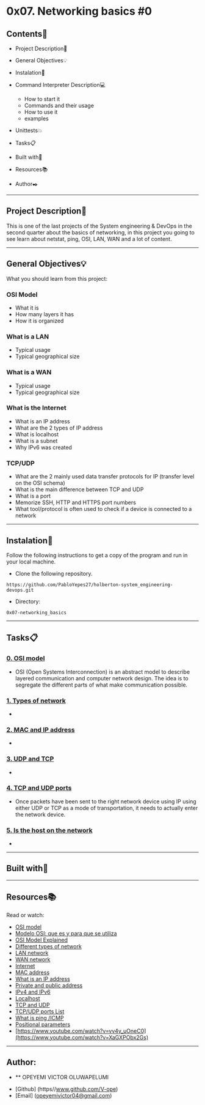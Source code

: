 # 0x07. Networking basics #0

<gif  width="520"  alt="image"  src="https://holbertonintranet.s3.amazonaws.com/uploads/medias/2018/6/4e6a0ad87a65d7054248.png?X-Amz-Algorithm=AWS4-HMAC-SHA256&X-Amz-Credential=AKIARDDGGGOUWMNL5ANN%2F20200707%2Fus-east-1%2Fs3%2Faws4_request&X-Amz-Date=20200707T013444Z&X-Amz-Expires=86400&X-Amz-SignedHeaders=host&X-Amz-Signature=28ff4164820c52aaeac66c0dbd46b79b8a0241bf5bdc2b7eb03ef621153d47ef">

## Contents:open_file_folder:

- Project Description:newspaper:
- General Objectives:bulb:
- Instalation:wrench:
- Command Interpreter Description:computer:

	* How to start it
	* Commands and their usage
	* How to use it
	* examples

- Unittests:boom:
- Tasks:clipboard:
- Built with:hammer:
- Resources:books:
- Author:black_nib:

---

## Project Description:newspaper:

This is one of the last projects of the System engineering & DevOps in the second quarter about the basics of networking, in this project you going to see learn about netstat, ping, OSI, LAN, WAN and a lot of content.

---

## General Objectives:bulb:
What you should learn from this project:

### OSI Model

* What it is
* How many layers it has
* How it is organized

### What is a LAN

* Typical usage
* Typical geographical size

### What is a WAN

* Typical usage
* Typical geographical size

### What is the Internet

* What is an IP address
* What are the 2 types of IP address
* What is localhost
* What is a subnet
* Why IPv6 was created

### TCP/UDP

* What are the 2 mainly used data transfer protocols for IP (transfer level on the OSI schema)
* What is the main difference between TCP and UDP
* What is a port
* Memorize SSH, HTTP and HTTPS port numbers
* What tool/protocol is often used to check if a device is connected to a network

---

## Instalation:wrench:

Follow the following instructions to get a copy of the program and run in your local machine.

* Clone the following repository.
```
https://github.com/PabloYepes27/holberton-system_engineering-devops.git
```

* Directory:
```
0x07-networking_basics
```

---

## Tasks:clipboard:

### [0. OSI model](./0-OSI_model)
* OSI (Open Systems Interconnection) is an abstract model to describe layered communication and computer network design. The idea is to segregate the different parts of what make communication possible.


### [1. Types of network](./1-types_of_network)
* 


### [2. MAC and IP address](./2-MAC_and_IP_address)
* 


### [3. UDP and TCP](./3-UDP_and_TCP)
* 


### [4. TCP and UDP ports](./4-TCP_and_UDP_ports)
* Once packets have been sent to the right network device using IP using either UDP or TCP as a mode of transportation, it needs to actually enter the network device.


### [5. Is the host on the network](./5-is_the_host_on_the_network)
* 


---

## Built with:hammer:


---

## Resources:books:
Read or watch:
* [OSI model](https://en.wikipedia.org/wiki/OSI_model)
* [Modelo OSI: que es y para que se utiliza](https://www.profesionalreview.com/2018/11/22/modelo-osi/)
* [OSI Model Explained](https://www.youtube.com/watch?v=vv4y_uOneC0)
* [Different types of network](https://www.lifewire.com/lans-wans-and-other-area-networks-817376)
* [LAN network](https://en.wikipedia.org/wiki/Local_area_network)
* [WAN network](https://en.wikipedia.org/wiki/Wide_area_network)
* [Internet](https://en.wikipedia.org/wiki/Internet)
* [MAC address](https://whatismyipaddress.com/mac-address)
* [What is an IP address](https://www.bleepingcomputer.com/tutorials/ip-addresses-explained/)
* [Private and public address](https://www.iplocation.net/public-vs-private-ip-address)
* [IPv4 and IPv6](https://www.webopedia.com/DidYouKnow/Internet/ipv6_ipv4_difference.html)
* [Localhost](https://en.wikipedia.org/wiki/Localhost)
* [TCP and UDP](https://www.howtogeek.com/190014/htg-explains-what-is-the-difference-between-tcp-and-udp/)
* [TCP/UDP ports List](https://en.wikipedia.org/wiki/List_of_TCP_and_UDP_port_numbers)
* [What is ping /ICMP](https://en.wikipedia.org/wiki/Ping_%28networking_utility%29)
* [Positional parameters](https://wiki.bash-hackers.org/scripting/posparams)
* [https://www.youtube.com/watch?v=vv4y_uOneC0](https://www.youtube.com/watch?v=XaGXPObx2Gs)

---

## Author:
* ** OPEYEMI VICTOR OLUWAPELUMI
 - [Github] (https//www.github.com/V-ope)
 - [Email] (opeyemivictor04@gmail.com)
